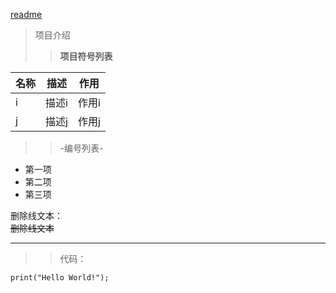 [readme](./README.md)
> 项目介绍
>> **项目符号列表**
>>
| 名称 | 描述 | 作用 |
| ---- | --- | ---- |
| i | 描述i | 作用i |
| j | 描述j | 作用j |
>>-编号列表-
>>
* 第一项
* 第二项
* 第三项
>>
删除线文本：  
~~删除线文本~~
***
>>代码：
>>
```
print("Hello World!");
```